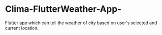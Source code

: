 # Clima-FlutterWeather-App-
Flutter app which can tell the weather of city based on user's selected and current location.
